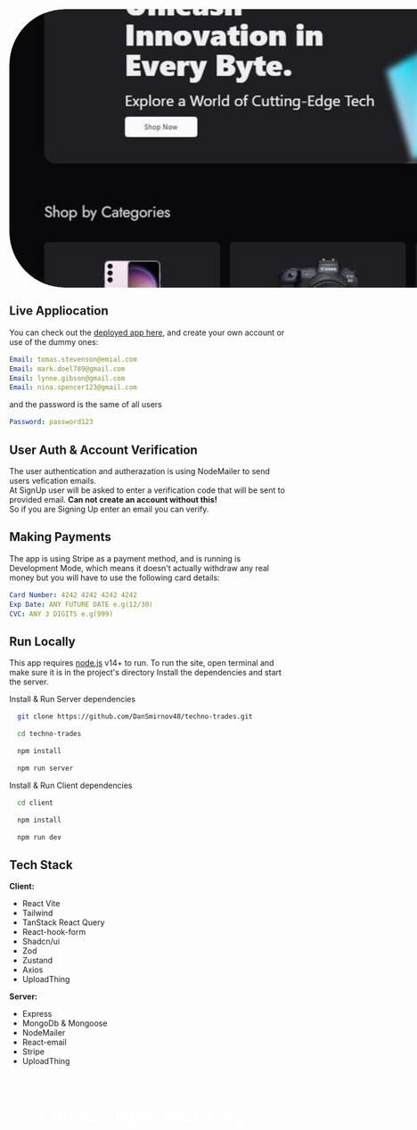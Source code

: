 <div style="width: 1440px; height: 500px; text-align: center; overflow: hidden; border-radius: 100px;">
    <h1 style="color: #ffffff; position: absolute; top: 50%; left: 50%; transform: translate(-50%, -50%);">Full-Stack MERN E-Commerce</h1>
    <img src="https://github.com/DanSmirnov48/techno-trades/blob/main/images/banner.png" style="width: 100%; height: 100%; object-fit: cover; border-radius: 100px;">
</div>

## Live Appliocation
You can check out the [deployed app here](https://techno-trades-b8640249eefb.herokuapp.com), and create your own account or use of the dummy ones:

```yaml
Email: tomas.stevenson@emial.com
Email: mark.doel789@gmail.com
Email: lynne.gibson@gmail.com
Email: nina.spencer123@gmail.com
```
and the password is the same of all users
```yaml
Password: password123
```

## User Auth & Account Verification
The user authentication and autherazation is using NodeMailer to send users vefication emails. </br>
At SignUp user will be asked to enter a verification code that will be sent to provided email. **Can not create an account without this!** </br>
So if you are Signing Up enter an email you can verify.


## Making Payments
The app is using Stripe as a payment method, and is running is Development Mode, which means it doesn't actually withdraw any real money but you will have to use the following card details:
```yaml
Card Number: 4242 4242 4242 4242
Exp Date: ANY FUTURE DATE e.g(12/30)
CVC: ANY 3 DIGITS e.g(999)
```


## Run Locally

This app requires [node.js](https://nodejs.org/) v14+ to run.
To run the site, open terminal and make sure it is in the project's directory
Install the dependencies and start the server.

Install & Run Server dependencies

```sh
  git clone https://github.com/DanSmirnov48/techno-trades.git
```

```sh
  cd techno-trades
```

```sh
  npm install
```

```sh
  npm run server
```

Install & Run Client dependencies

```sh
  cd client
```

```sh
  npm install
```

```sh
  npm run dev
```

## Tech Stack

**Client:**
- React Vite
- Tailwind
- TanStack React Query
- React-hook-form
- Shadcn/ui
- Zod
- Zustand
- Axios
- UploadThing

**Server:**
- Express
- MongoDb & Mongoose
- NodeMailer
- React-email
- Stripe
- UploadThing


    
